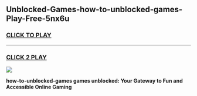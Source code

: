 
## Unblocked-Games-how-to-unblocked-games-Play-Free-5nx6u
<h3>
<a href="https://premium76.site?title=how-to-unblocked-games&ref=09A">CLICK TO PLAY</a></h3>
<hr>

<h3>
<a href="https://premium76.site?title=how-to-unblocked-games&ref=09A">CLICK 2 PLAY</a>
  
</h3>

<a href="https://premium76.site?title=how-to-unblocked-games&ref=09A"><img src="https://clearcache.store/games.png"></a>


**how-to-unblocked-games games unblocked: Your Gateway to Fun and Accessible Online Gaming**
